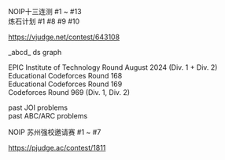 NOIP十三连测 #1 ~ #13  
炼石计划 #1 #8 #9 #10  
  
https://vjudge.net/contest/643108  
  
\_abcd_ ds graph  
  
EPIC Institute of Technology Round August 2024 (Div. 1 + Div. 2)  
Educational Codeforces Round 168  
Educational Codeforces Round 169  
Codeforces Round 969 (Div. 1, Div. 2)  
  
past JOI problems  
past ABC/ARC problems  
  
NOIP 苏州强校邀请赛 #1 ~ #7  
  
https://pjudge.ac/contest/1811  